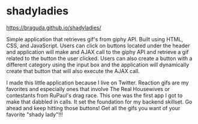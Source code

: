 # shadyladies

https://braguda.github.io/shadyladies/

Simple application that retrieves gif's from giphy API. Built using HTML, CSS, and JavaScript. Users can click on buttons located under the header and application will make and AJAX call to the giphy API and retrieve a gif related to the button the user clicked. Users can also create a button with a different category using the input box and the application will dynamically create that button that will also execute the AJAX call. 


I made this little application because I live on Twitter. Reaction gifs are my favorites and especially ones that involve The Real Housewives or contestants from RuPaul's drag race. This one was the first app I got to make that dabbled in calls. It set the foundation for my backend skillset. Go ahead and keep hitting those buttons! Get all the gifs you want of your favorite "shady lady"!!!
